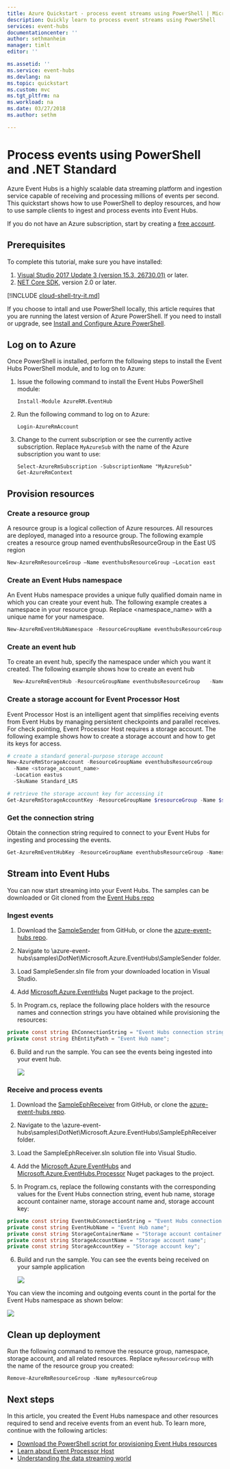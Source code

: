 ```yaml
---
title: Azure Quickstart - process event streams using PowerShell | Microsoft Docs
description: Quickly learn to process event streams using PowerShell
services: event-hubs
documentationcenter: ''
author: sethmanheim
manager: timlt
editor: ''

ms.assetid: ''
ms.service: event-hubs
ms.devlang: na
ms.topic: quickstart
ms.custom: mvc
ms.tgt_pltfrm: na
ms.workload: na
ms.date: 03/27/2018
ms.author: sethm

---
```


# Process events using PowerShell and .NET Standard

Azure Event Hubs is a highly scalable data streaming platform and ingestion service capable of receiving and processing millions of events per second. This quickstart shows how to use PowerShell to deploy resources, and how to use sample clients to ingest and process events into Event Hubs. 

If you do not have an Azure subscription, start by creating a [free account][].

## Prerequisites

To complete this tutorial, make sure you have installed:

1. [Visual Studio 2017 Update 3 (version 15.3, 26730.01)](http://www.visualstudio.com/vs) or later.
2. [NET Core SDK](https://www.microsoft.com/net/download/windows), version 2.0 or later.

[!INCLUDE [cloud-shell-try-it.md](../../includes/cloud-shell-try-it.md)]

If you choose to intall and use PowerShell locally, this article requires that you are running the latest version of Azure PowerShell. If you need to install or upgrade, see [Install and Configure Azure PowerShell][].

## Log on to Azure

Once PowerShell is installed, perform the following steps to install the Event Hubs PowerShell module, and to log on to Azure:

1. Issue the following command to install the Event Hubs PowerShell module:

   ```azurepowershell-interactive
   Install-Module AzureRM.EventHub
   ```

2. Run the following command to log on to Azure:

   ```azurepowershell-interactive
   Login-AzureRmAccount
   ```

3. Change to the current subscription or see the currently active subscription. Replace `MyAzureSub` with the name of the Azure subscription you want to use:

   ```azurepowershell
   Select-AzureRmSubscription -SubscriptionName "MyAzureSub"
   Get-AzureRmContext
   ```

## Provision resources

### Create a resource group

A resource group is a logical collection of Azure resources. All resources are deployed, managed into a resource group.
The following example creates a resource group named eventhubsResourceGroup in the East US region

```powershell
New-AzureRmResourceGroup –Name eventhubsResourceGroup –Location east
```

### Create an Event Hubs namespace

An Event Hubs namespace provides a unique fully qualified domain name in which you can create your event hub. The following example creates a namespace in your resource group. Replace <namespace_name> with a unique name for your namespace.


```powershell
New-AzureRmEventHubNamespace -ResourceGroupName eventhubsResourceGroup  -NamespaceName <namespace_name> -Location eastus
```

### Create an event hub
To create an event hub, specify the namespace under which you want it created. The following example shows how to create an event hub


```powershell
  New-AzureRmEventHub -ResourceGroupName eventhubsResourceGroup   -NamespaceName <eventhubs_namespace_name> -EventHubName <eventhub_name> -Location eastus 
```

### Create a storage account for Event Processor Host

Event Processor Host is an intelligent agent that simplifies receiving events from Event Hubs by managing persistent checkpoints and parallel receives. For check pointing, Event Processor Host requires a storage account. The following example shows how to create a storage account and how to get its keys for access.


```powershell
# create a standard general-purpose storage account 
New-AzureRmStorageAccount -ResourceGroupName eventhubsResourceGroup   
  -Name <storage_account_name>
  -Location eastus
  -SkuName Standard_LRS 

# retrieve the storage account key for accessing it
Get-AzureRmStorageAccountKey -ResourceGroupName $resourceGroup -Name $storageAccountName).Value[0]

```

### Get the connection string
Obtain the connection string required to connect to your Event Hubs for ingesting and processing the events.

```powershell
Get-AzureRmEventHubKey -ResourceGroupName eventhubsResourceGroup -NamespaceName <namespace_name> -EventHubName <eventhub_name> -Name RootManageSharedAccessKey
```

## Stream into Event Hubs

You can now start streaming into your Event Hubs. The samples can be downloaded or Git cloned from the [Event Hubs repo](https://github.com/Azure/azure-event-hubs)

### Ingest events

1. Download the [SampleSender](https://github.com/Azure/azure-event-hubs/tree/master/samples/DotNet/Microsoft.Azure.EventHubs/SampleSender) from GitHub, or clone the [azure-event-hubs repo](https://github.com/Azure/azure-event-hubs).

2. Navigate to \azure-event-hubs\samples\DotNet\Microsoft.Azure.EventHubs\SampleSender folder.

3. Load SampleSender.sln file from your downloaded location in Visual Studio.

4. Add [Microsoft.Azure.EventHubs](https://www.nuget.org/packages/Microsoft.Azure.EventHubs/) Nuget package to the project.

5. In Program.cs, replace the following place holders with the resource names and connection strings you have obtained while provisioning the resources:

  ```C#
  private const string EhConnectionString = "Event Hubs connection string";
  private const string EhEntityPath = "Event Hub name";

  ```
6. Build and run the sample. You can see the events being ingested into your event hub.

    ![][3]

### Receive and process events

1. Download the [SampleEphReceiver](https://github.com/Azure/azure-event-hubs/tree/master/samples/DotNet/Microsoft.Azure.EventHubs/SampleEphReceiver) from GitHub, or clone the [azure-event-hubs repo](https://github.com/Azure/azure-event-hubs).

2. Navigate to the \azure-event-hubs\samples\DotNet\Microsoft.Azure.EventHubs\SampleEphReceiver folder.

3. Load the SampleEphReceiver.sln solution file into Visual Studio.

4. Add the [Microsoft.Azure.EventHubs](https://www.nuget.org/packages/Microsoft.Azure.EventHubs/) and [Microsoft.Azure.EventHubs.Processor](https://www.nuget.org/packages/Microsoft.Azure.EventHubs.Processor/) Nuget packages to the project.

5. In Program.cs, replace the following constants with the corresponding values for the Event Hubs connection string, event hub name, storage account container name, storage account name and, storage account key:

  ```C#
  private const string EventHubConnectionString = "Event Hubs connection string";
  private const string EventHubName = "Event Hub name";
  private const string StorageContainerName = "Storage account container name";
  private const string StorageAccountName = "Storage account name";
  private const string StorageAccountKey = "Storage account key";

  ```
6. Build and run the sample. You can see the events being received on your sample application

    ![][4]

You can view the incoming and outgoing events count in the portal for the Event Hubs namespace as shown below:

   ![][5]

## Clean up deployment

Run the following command to remove the resource group, namespace, storage account, and all related resources. Replace `myResourceGroup` with the name of the resource group you created:

```azurepowershell
Remove-AzureRmResourceGroup -Name myResourceGroup
```

## Next steps

In this article, you created the Event Hubs namespace and other resources required to send and receive events from an event hub. To learn more, continue with the following articles:

* [Download the PowerShell script for provisioning Event Hubs resources](https://github.com/Azure/azure-event-hubs/blob/master/samples/DotNet/Quickstart_PSsample1.ps1)
* [Learn about Event Processor Host](event-hubs-dotnet-standard-getstarted-send.md)
* [Understanding the data streaming world](event-hubs-dotnet-standard-getstarted-receive-eph.md)

[free account]: https://azure.microsoft.com/free/?ref=microsoft.com&utm_source=microsoft.com&utm_medium=docs&utm_campaign=visualstudio
[Install and Configure Azure PowerShell]: https://docs.microsoft.com/powershell/azure/install-azurerm-ps
[New-AzureRmResourceGroup]: https://docs.microsoft.com/powershell/module/azurerm.resources/new-azurermresourcegroup
[fully qualified domain name]: https://wikipedia.org/wiki/Fully_qualified_domain_name
[3]: ./media/event-hubs-quickstart-powershell/sender1.png
[4]: ./media/event-hubs-quickstart-powershell/receiver1.png
[5]: ./media/event-hubs-quickstart-powershell/metrics.png
